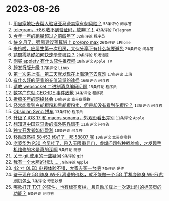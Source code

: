 # 2023-08-26

1. [用自家地址去帮人验证亚马逊卖家有何风险？](https://www.v2ex.com/t/968404) `58条评论` `问与答`
1. [telegram，+86 收不到验证码，放弃了！](https://www.v2ex.com/t/968408) `43条评论` `Telegram`
1. [今年一年的跑量超过之前四年了](https://www.v2ex.com/t/968406) `32条评论` `程序员`
1. [快 9 月了，强烈建议预算够上 pro/pro max](https://www.v2ex.com/t/968437) `26条评论` `iPhone`
1. [来杭啦，应届生第一次租房，大伙分享下有什么坑要避免](https://www.v2ex.com/t/968445) `20条评论` `问与答`
1. [請問零基礎如何快速學會粵語？](https://www.v2ex.com/t/968426) `20条评论` `职场话题`
1. [刚买 appletv 有什么软件推荐吗](https://www.v2ex.com/t/968441) `18条评论` `Apple TV`
1. [跨发行版升级](https://www.v2ex.com/t/968425) `17条评论` `Linux`
1. [第一次来上海，第二天就发现在上海活下去真难](https://www.v2ex.com/t/968409) `17条评论` `上海`
1. [有什么好的便宜的充值流量的途径](https://www.v2ex.com/t/968403) `16条评论` `问与答`
1. [请教 websocket 二进制消息编码问题](https://www.v2ex.com/t/968420) `15条评论` `程序员`
1. [数字广东就 CEC-IDE 事件致歉](https://www.v2ex.com/t/968466) `14条评论` `程序员`
1. [折腾多年的网络体会](https://www.v2ex.com/t/968451) `14条评论` `宽带症候群`
1. [经常能看到白胡椒粉和黑胡椒粉卖，但是却没有看到花椒粉？](https://www.v2ex.com/t/968428) `13条评论` `问与答`
1. [Obsidian Sync 拼车](https://www.v2ex.com/t/968424) `13条评论` `程序员`
1. [升级了 iOS 17 和 macos sonama，外观没看出差别](https://www.v2ex.com/t/968419) `11条评论` `Apple`
1. [想知道中国亚马逊的海外购靠谱不](https://www.v2ex.com/t/968414) `11条评论` `问与答`
1. [独立开发者如何盈利](https://www.v2ex.com/t/968439) `10条评论` `问与答`
1. [移动既然把 58453 修好了，那 58807 呢](https://www.v2ex.com/t/968417) `10条评论` `宽带症候群`
1. [老婆华为 P30 今早挂了，陷入无限重启门，虚焊问题各种找维修，才发现手机维修的水是真的深啊](https://www.v2ex.com/t/968449) `9条评论` `随想`
1. [关于 git 使用的一些疑问](https://www.v2ex.com/t/968436) `9条评论` `git`
1. [我有一个大胆的想法……](https://www.v2ex.com/t/968427) `9条评论` `Apple`
1. [42 寸 OLED 电视体验不错，大家去买一台吧](https://www.v2ex.com/t/968452) `7条评论` `硬件`
1. [鉴于现在 5G 随身 Wi-Fi 离谱的价格，就不能做一个 5G 手机变随身 Wi-Fi 的刷机包么](https://www.v2ex.com/t/968411) `7条评论` `奇思妙想`
1. [哪款打开 TXT 的软件，也有标签页栏，且自动加载上一次退出时的标签页的功能？](https://www.v2ex.com/t/968456) `6条评论` `问与答`
